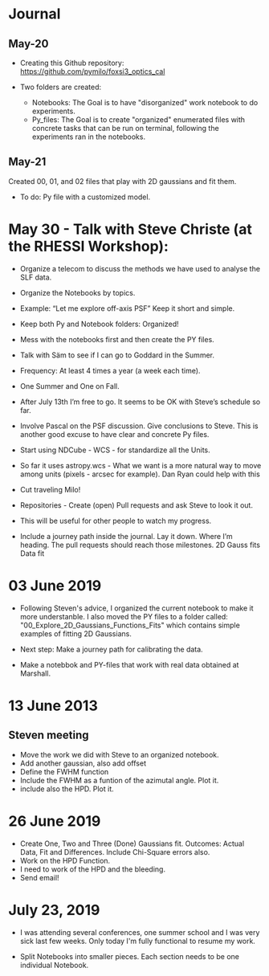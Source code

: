 # Journal

## May-20

* Creating this Github repository: https://github.com/pymilo/foxsi3_optics_cal 

* Two folders are created: 
	* Notebooks: The Goal is to have "disorganized" work notebook to do experiments.
	* Py_files: The Goal is to create "organized" enumerated files with concrete tasks that can be run on terminal, following the experiments ran in the notebooks.

## May-21

Created 00, 01, and 02 files that play with 2D gaussians and fit them. 

* To do: Py file with a customized model.




# May 30 - Talk with Steve Christe (at the RHESSI Workshop):

* Organize a telecom to discuss the methods we have used to analyse the SLF data.
* Organize the Notebooks by topics.
* Example: “Let me explore off-axis PSF” Keep it short and simple.
* Keep both Py and Notebook folders: Organized! 
* Mess with the notebooks first and then create the PY files.

* Talk with Säm to see if I can go to Goddard in the Summer.
* Frequency: At least 4 times a year (a week each time).
* One Summer and One on Fall.
* After July 13th I’m free to go. It seems to be OK with Steve’s schedule so far.

* Involve Pascal on the PSF discussion. Give conclusions to Steve.
This is another good excuse to have clear and concrete Py files. 

* Start using NDCube - WCS - for standardize all the Units.
* So far it uses astropy.wcs - What we want is a more natural way to move among units (pixels - arcsec for example). Dan Ryan could help with this

* Cut traveling Milo! 

* Repositories - Create (open) Pull requests and ask Steve to look it out.
* This will be useful for other people to watch my progress.

* Include a journey path inside the journal. Lay it down. Where I’m heading. The pull requests should reach those milestones. 
2D Gauss fits
Data fit

# 03 June 2019

* Following Steven's advice, I organized the current notebook to make it more understanble. I also moved the PY files to a folder called: "00_Explore_2D_Gaussians_Functions_Fits" which contains simple examples of fitting 2D Gaussians.

* Next step: Make a journey path for calibrating the data.

* Make a notebbok and PY-files that work with real data obtained at Marshall.

# 13 June 2013

## Steven meeting

* Move the work we did with Steve to an organized notebook.
* Add another gaussian, also add offset
* Define the FWHM function
* Include the FWHM as a funtion of the azimutal angle. Plot it.
* include also the HPD. Plot it.

# 26 June 2019


* Create One, Two and Three (Done) Gaussians fit. Outcomes: Actual Data, Fit and Differences. Include Chi-Square errors also. 
* Work on the HPD Function.
* I need to work of the HPD and the bleeding.
* Send email!

# July 23, 2019

* I was attending several conferences, one summer school and I was very sick last few weeks. Only today I'm fully functional to resume my work.

* Split Notebooks into smaller pieces. Each section needs to be one individual Notebook. 











